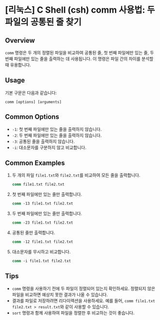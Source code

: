 # [리눅스] C Shell (csh) comm 사용법: 두 파일의 공통된 줄 찾기

## Overview
`comm` 명령은 두 개의 정렬된 파일을 비교하여 공통된 줄, 첫 번째 파일에만 있는 줄, 두 번째 파일에만 있는 줄을 출력하는 데 사용됩니다. 이 명령은 파일 간의 차이를 분석할 때 유용합니다.

## Usage
기본 구문은 다음과 같습니다:
```
comm [options] [arguments]
```

## Common Options
- `-1`: 첫 번째 파일에만 있는 줄을 출력하지 않습니다.
- `-2`: 두 번째 파일에만 있는 줄을 출력하지 않습니다.
- `-3`: 공통된 줄을 출력하지 않습니다.
- `-i`: 대소문자를 구분하지 않고 비교합니다.

## Common Examples
1. 두 개의 파일 `file1.txt`와 `file2.txt`를 비교하여 모든 줄을 출력합니다.
   ```csh
   comm file1.txt file2.txt
   ```

2. 첫 번째 파일에만 있는 줄만 출력합니다.
   ```csh
   comm -13 file1.txt file2.txt
   ```

3. 두 번째 파일에만 있는 줄만 출력합니다.
   ```csh
   comm -23 file1.txt file2.txt
   ```

4. 공통된 줄만 출력합니다.
   ```csh
   comm -12 file1.txt file2.txt
   ```

5. 대소문자를 무시하고 비교합니다.
   ```csh
   comm -i file1.txt file2.txt
   ```

## Tips
- `comm` 명령을 사용하기 전에 두 파일이 정렬되어 있는지 확인하세요. 정렬되지 않은 파일을 비교하면 예상치 못한 결과가 나올 수 있습니다.
- 결과를 파일로 저장하려면 리다이렉션을 사용하세요. 예를 들어, `comm file1.txt file2.txt > result.txt`와 같이 사용할 수 있습니다.
- `sort` 명령과 함께 사용하여 파일을 정렬한 후 비교하는 것이 좋습니다.